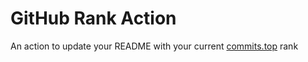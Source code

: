 # GitHub Rank Action
An action to update your README with your current [commits.top](https://commits.top) rank
